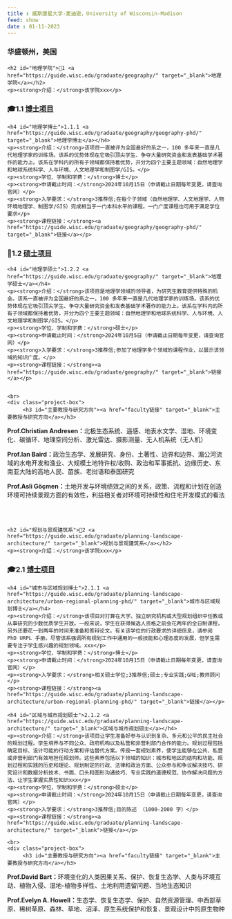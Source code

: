 ```yaml
---
title : 威斯康星大学-麦迪逊，University of Wisconsin-Madison
feed: show
date : 01-11-2023
---
```


<html lang="zh">
<head>
    <meta charset="UTF-8">
    <title>威斯康星大学-麦迪逊，University of Wisconsin-Madison</title>
    <link rel="stylesheet" href="/assets/css/CSS.css">
</head>
<body>
    <h3>华盛顿州，美国</h3>

    <h2 id="地理学院">🏫1 <a href="https://guide.wisc.edu/graduate/geography/" target="_blank">地理学院</a></h2>
    <p><strong>介绍：</strong>该学院xxx</p>

<h3 id="博士项目">🎓1.1 <a href="https://guide.wisc.edu/graduate/geography/geography-phd/" target="_blank">博士项目</a></h3>

    <h4 id="地理学博士">1.1.1 <a href="https://guide.wisc.edu/graduate/geography/geography-phd/" target="_blank">地理学博士</a></h4>
    <p><strong>介绍：</strong>该项目一直被评为全国最好的系之一，100 多年来一直是几代地理学家的训练场。该系的优势体现在它吸引顶尖学生、争夺大量研究资金和发表基础学术著作的能力上。该系在学科内的所有子领域都保持着优势，并分为四个主要主题领域：自然地理学和地球系统科学、人与环境、人文地理学和制图学/GIS。</p>
    <p><strong>学位、学制和学费：</strong>博士</p>
    <p><strong>申请截止时间：</strong>2024年10月15日（申请截止日期每年变更，请查询官网）</p>
    <p><strong>入学要求：</strong>3推荐信;在每个子领域（自然地理学、人文地理学、人物环境地理学、制图学/GIS）完成相当于一门本科水平的课程。一门广度课程也可用于满足学位要求</p>
    <p><strong>课程链接：</strong><a href="https://guide.wisc.edu/graduate/geography/geography-phd/" target="_blank">链接</a></p>

  <h3 id="硕士项目">📖1.2 <a href="硕士主页链接" target="_blank">硕士项目</a></h3>

    <h4 id="地理学硕士">1.2.2 <a href="https://guide.wisc.edu/graduate/geography/" target="_blank">地理学硕士</a></h4>
    <p><strong>介绍：</strong>该项目是地理学领域的领导者，为研究生教育提供特殊的机会。该系一直被评为全国最好的系之一，100 多年来一直是几代地理学家的训练场。该系的优势体现在它吸引顶尖学生、争夺大量研究资金和发表基础学术著作的能力上。该系在学科内的所有子领域都保持着优势，并分为四个主要主题领域：自然地理学和地球系统科学、人与环境、人文地理学和制图学/GIS。</p>
    <p><strong>学位、学制和学费：</strong>硕士</p>
    <p><strong>申请截止时间：</strong>2024年10月5日（申请截止日期每年变更，请查询官网）</p>
    <p><strong>入学要求：</strong>3推荐信;参加了地理学多个领域的课程作业，以展示该领域的知识广度。</p>
    <p><strong>课程链接：</strong><a href="https://guide.wisc.edu/graduate/geography/" target="_blank">链接</a></p>

   
    <br>
    <div class="project-box">
         <h3 id="主要教授与研究方向"><a href="faculty链接" target="_blank">主要教授与研究方向</a></h3>
<p><strong>Prof.Christian Andresen：</strong>北极生态系统、遥感、地表水文学、湿地、环境变化、碳循环、地理空间分析、激光雷达、摄影测量、无人机系统（无人机）</p>
        <p><strong>Prof.Ian Baird：</strong>政治生态学、发展研究、身份、土著性、边界和边界、湄公河流域的水电开发和渔业、大规模土地特许权/收购、政治和军事抵抗、边缘历史、东南亚大陆的高地人民、苗族、老挝语和泰国研究</p>
        <p><strong>Prof.Asli Göçmen：</strong>土地开发与环境绩效之间的关系，政策、流程和计划在创造环境可持续景观方面的有效性，利益相关者对环境可持续性和住宅开发模式的看法</p>
    </div>
    <br>
    <br>

    <h2 id="规划与景观建筑系">🏫2 <a href="https://guide.wisc.edu/graduate/planning-landscape-architecture/" target="_blank">规划与景观建筑系</a></h2>
    <p><strong>介绍：</strong>该学院xxx</p>

<h3 id="博士项目">🎓2.1 <a href="https://guide.wisc.edu/graduate/planning-landscape-architecture/urban-regional-planning-phd/" target="_blank">博士项目</a></h3>

    <h4 id="城市与区域规划博士">2.1.1 <a href="https://guide.wisc.edu/graduate/planning-landscape-architecture/urban-regional-planning-phd/" target="_blank">城市与区域规划博士</a></h4>
    <p><strong>介绍：</strong>该项目对打算在大学、独立研究机构或大型规划组织中任教或从事研究的少数优质学生开放。一般来说，学生在获得候选人资格之前会花两年的全日制课程，另外还要花一到两年的时间来准备和答辩论文。有关该学位的行政要求的详细信息，请参阅 PhD URPL 手册。尽管该系强调所有规划工作中通用的一般技能和心理态度的发展，但学生需要专注于学生感兴趣的规划领域。xxx</p>
    <p><strong>学位、学制和学费：</strong>博士</p>
    <p><strong>申请截止时间：</strong>2024年10月15日（申请截止日期每年变更，请查询官网）</p>
    <p><strong>入学要求：</strong>相关硕士学位;3推荐信;硕士;专业实践;GRE;教师顾问</p>
    <p><strong>课程链接：</strong><a href="https://guide.wisc.edu/graduate/planning-landscape-architecture/urban-regional-planning-phd/" target="_blank">链接</a></p>

    <h4 id="区域与城市规划硕士">2.1.2 <a href="https://guide.wisc.edu/graduate/planning-landscape-architecture/" target="_blank">区域与城市规划硕士</a></h4>
    <p><strong>介绍：</strong>该项目让学生准备好参与认识到复杂、多元和公平的民主社会的规划过程。学生培养与不同公众、政府机构以及私营和非营利部门合作的能力。规划过程包括确定目标、设计可能的行动方案和评估替代方案。传授一套规划素养，使学生能够在公共、私营或非营利部门有效地担任规划师。这些素养包括以下领域的知识：城市和地区的结构和功能、规划过程和实践的历史和理论、规划制定的行政、法律和政治方面、公众参与和争议解决技巧、研究设计和数据分析技术、书面、口头和图形沟通技巧、专业实践的道德规范、协作解决问题的方法、让学生掌握实质性知识xxx</p>
    <p><strong>学位、学制和学费：</strong>硕士</p>
    <p><strong>申请截止时间：</strong>2024年10月15日（申请截止日期每年变更，请查询官网）</p>
    <p><strong>入学要求：</strong>3推荐信;目的陈述 （1000-2000 字）</p>
    <p><strong>课程链接：</strong><a href="https://guide.wisc.edu/graduate/planning-landscape-architecture/" target="_blank">链接</a></p>

    <br>
    <div class="project-box">
         <h3 id="主要教授与研究方向"><a href="faculty链接" target="_blank">主要教授与研究方向</a></h3>
<p><strong>Prof.David Bart：</strong>环境变化的人类因果关系、保护、恢复生态学、人类与环境互动、植物入侵、湿地-植物多样性、土地利用遗留问题、当地生态知识</p>
        <p><strong>Prof.Evelyn A. Howell：</strong>生态学、恢复生态学、保护、自然资源管理、中西部草原、稀树草原、森林、草地、沼泽、原生系统保护和恢复、景观设计中的原生物种</p>
          </div>

</body>
</html>

